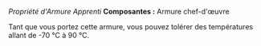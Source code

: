 _Propriété d'Armure Apprenti_
__Composantes :__ Armure chef-d'œuvre

Tant que vous portez cette armure, vous pouvez tolérer des températures allant de -70 °C à 90 °C.